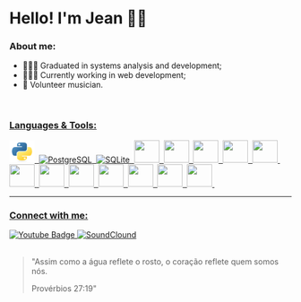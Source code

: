 # Hello! I'm Jean 🖖🏾

### About me:
- 👨🏾‍🎓 Graduated in systems analysis and development;<br>
- 👨🏾‍💻 Currently working in web development;<br>
- 🎹 Volunteer musician.

<br>
<div>
  <a href="https://github.com/jeanccreis">
</div>

### Languages & Tools:
<div>
  <img src="https://github.com/devicons/devicon/blob/master/icons/python/python-original.svg" title="Python" alt="python" width="45" height="40"/>&nbsp;     
  <img src="https://cdn.jsdelivr.net/gh/devicons/devicon/icons/postgresql/postgresql-original.svg" title="PostgreSQL" alt="PostgreSQL" width="40" height="40"/>&nbsp;
  <img src="https://cdn.jsdelivr.net/gh/devicons/devicon@latest/icons/sqlite/sqlite-original.svg" title="SQLite" alt="SQLite" width="40" height="40"/>&nbsp;  
  <img src="https://cdn.jsdelivr.net/gh/devicons/devicon@latest/icons/pandas/pandas-original-wordmark.svg" title="" alt="" width="45" height="40"/>&nbsp;  
  <img src="https://cdn.jsdelivr.net/gh/devicons/devicon@latest/icons/numpy/numpy-original-wordmark.svg" title="" alt="" width="45" height="40"/>&nbsp;    
  <img src="https://cdn.jsdelivr.net/gh/devicons/devicon@latest/icons/matplotlib/matplotlib-original-wordmark.svg" title="" alt="" width="45" height="40"/>&nbsp;    
  <img src="https://cdn.jsdelivr.net/gh/devicons/devicon@latest/icons/scikitlearn/scikitlearn-original.svg" title="" alt="" width="45" height="40"/>&nbsp;    
  <img src="https://cdn.jsdelivr.net/gh/devicons/devicon@latest/icons/postgresql/postgresql-original-wordmark.svg" title="" alt="" width="45" height="40"/>&nbsp;    
  <img src="https://cdn.jsdelivr.net/gh/devicons/devicon@latest/icons/hadoop/hadoop-original-wordmark.svg" title="" alt="" width="45" height="40"/>&nbsp;    
  <img src="https://cdn.jsdelivr.net/gh/devicons/devicon@latest/icons/playwright/playwright-original.svg" title="" alt="" width="45" height="40"/>&nbsp;    
  <img src="https://cdn.jsdelivr.net/gh/devicons/devicon@latest/icons/selenium/selenium-original.svg" title="" alt="" width="45" height="40"/>&nbsp;              
  <img src="https://cdn.jsdelivr.net/gh/devicons/devicon@latest/icons/flask/flask-original-wordmark.svg" title="" alt="" width="45" height="40"/>&nbsp;    
  <img src="https://cdn.jsdelivr.net/gh/devicons/devicon@latest/icons/sqlalchemy/sqlalchemy-original-wordmark.svg" title="" alt="" width="45" height="40"/>&nbsp;    
  <img src="https://cdn.jsdelivr.net/gh/devicons/devicon@latest/icons/dbeaver/dbeaver-original.svg" title="" alt="" width="45" height="40"/>&nbsp;    
  <img src="https://cdn.jsdelivr.net/gh/devicons/devicon@latest/icons/postman/postman-original-wordmark.svg" title="" alt="" width="45" height="40"/>&nbsp;    
</div>

---  
### Connect with me:
<div id="badges">  
  <a href = "https://www.linkedin.com/in/jeanccreis/">
    <img src="https://img.shields.io/badge/LinkedIn-0077B5?style=for-the-badge&logo=linkedin&logoColor=white" alt="Youtube Badge"/>
  </a>
  <a href = "https://soundcloud.com/isernaej">
    <img src="https://img.shields.io/badge/SoundCloud-FF3300?style=for-the-badge&logo=soundcloud&logoColor=white" alt="SoundClound"/>
  </a>
</div>

<br>

<blockquote>
  "Assim como a água reflete o rosto, o coração reflete quem somos nós.

Provérbios 27:19"
</blockquote>


